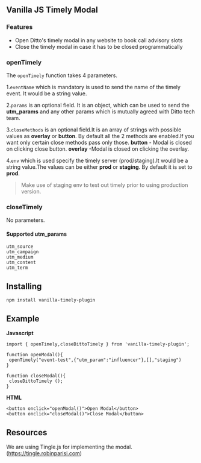 ## Vanilla JS Timely Modal

### Features

- Open Ditto's timely modal in any website to book call advisory slots
- Close the timely modal in case it has to be closed programmatically

### openTimely

The `openTimely` function takes 4 parameters.

1.`eventName` which is mandatory is used to send the name of the timely event. It would be a string value.

2.`params` is an optional field. It is an object, which can be used to send the **utm_params** and any other params which is mutually agreed with Ditto tech team.

3.`closeMethods` is an optional field.It is an array of strings with possible values as **overlay** or **button**.
By default all the 2 methods are enabled.If you want only certain close methods pass only those.
**button** - Modal is closed on clicking close button.
**overlay** -Modal is closed on clicking the overlay.

4.`env` which is used specify the timely server (prod/staging).It would be a string value.The values can be either **prod** or **staging**. By default it is set to **prod**.

> Make use of staging env to test out timely prior to using production version.

### closeTimely

No parameters.

#### Supported utm_params

```
utm_source
utm_campaign
utm_medium
utm_content
utm_term
```

## Installing

```
npm install vanilla-timely-plugin
```

## Example

**Javascript**
```
import { openTimely,closeDittoTimely } from 'vanilla-timely-plugin'; 

function openModal(){
 openTimely("event-test",{"utm_param":"influencer"},[],"staging")
}

function closeModal(){
 closeDittoTimely ();
}

```
**HTML**
```
<button onclick="openModal()">Open Modal</button>
<button onclick="closeModal()">Close Modal</button>
```

## Resources

We are using Tingle.js for implementing the modal. (https://tingle.robinparisi.com)
